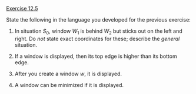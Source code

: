 [Exercise 12.5](ex_5/)

State the following in the language you developed for the previous
exercise:

1.  In situation $S_0$, window $W_1$ is behind $W_2$ but sticks out on
    the left and right. Do *not* state exact coordinates
    for these; describe the *general* situation.

2.  If a window is displayed, then its top edge is higher than its
    bottom edge.

3.  After you create a window $w$, it is displayed.

4.  A window can be minimized if it is displayed.
